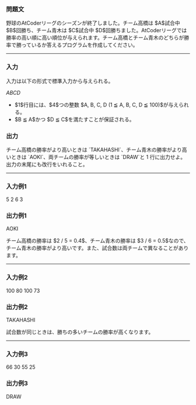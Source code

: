 
<div>

<div>

<div>

<section>

### **問題文**

<p>
野球のAtCoderリーグのシーズンが終了しました。チーム高橋は $A$試合中 $B$回勝ち、チーム青木は $C$試合中 $D$回勝ちました。AtCoderリーグでは勝率の高い順に高い順位が与えられます。チーム高橋とチーム青木のどちらが勝率で勝っているか答えるプログラムを作成してください。
</p>

</section>

</div>

---

<div>

<div>

<section>

### **入力**

<p>
入力は以下の形式で標準入力から与えられる。
</p>

<div>

$A$$B$$C$$D$
</div>

<ul>

<li>
$1$行目には、$4$つの整数 $A, B, C, D (1 ≦ A, B, C, D ≦ 100)$が与えられる。
</li>

<li>
$B ≦ A$かつ $D ≦ C$を満たすことが保証される。
</li>

</ul>

</section>

</div>

<div>

<section>

### **出力**

<p>
チーム高橋の勝率がより高いときは `TAKAHASHI`、チーム青木の勝率がより高いときは `AOKI`、両チームの勝率が等しいときは `DRAW`と 1 行に出力せよ。出力の末尾にも改行をいれること。
</p>

</section>

</div>

</div>

---

<div>

<section>

### **入力例1**

<div>

5 2 6 3

</div>

</section>

</div>

<div>

<section>

### **出力例1**

<div>

AOKI

</div>

<p>
チーム高橋の勝率は $2 / 5 = 0.4$、チーム青木の勝率は $3 / 6 = 0.5$なので、チーム青木の勝率がより高いです。また、試合数は両チームで異なることがあります。
</p>

</section>

</div>

---

<div>

<section>

### **入力例2**

<div>

100 80 100 73

</div>

</section>

</div>

<div>

<section>

### **出力例2**

<div>

TAKAHASHI

</div>

<p>
試合数が同じときは、勝ちの多いチームの勝率が高くなります。
</p>

</section>

</div>

---

<div>

<section>

### **入力例3**

<div>

66 30 55 25

</div>

</section>

</div>

<div>

<section>

### **出力例3**

<div>

DRAW

</div>

</section>

</div>

</div>

</div>
